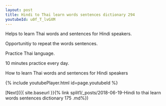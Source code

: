 ```yaml
---
layout: post
title: Hindi to Thai learn words sentences dictionary 294 
youtubeId: u0f_T_lvGXM
---
```

 
 
Helps to learn Thai words and sentences for Hindi speakers.

Opportunitiy to repeat the words sentences. 

Practice Thai language. 
 
10 minutes practice every day. 
 
How to learn Thai words and sentences for Hindi speakers 
 
{% include youtubePlayer.html id=page.youtubeId %}
 
 
[Next]({{ site.baseurl }}{% link  split1/_posts/2018-06-19-Hindi to thai learn words sentences dictionary 175 .md%})
 
